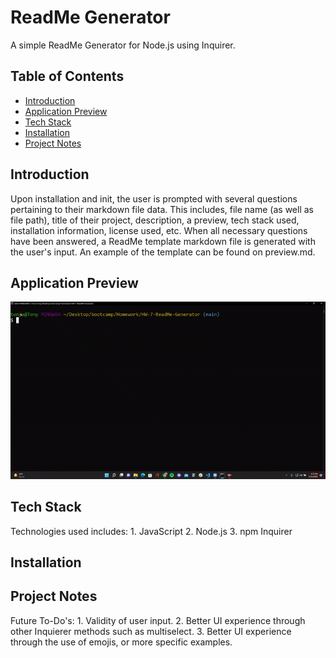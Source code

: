 # ReadMe Generator
A simple ReadMe Generator for Node.js using Inquirer.

## Table of Contents
- [Introduction](#introduction)
- [Application Preview](#application-preview)
- [Tech Stack](#tech-stack)
- [Installation](#installation)
- [Project Notes](#project-notes)

## Introduction
Upon installation and init, the user is prompted with several questions pertaining to their markdown file data. This includes, file name (as well as file path), title of their project, description, a preview, tech stack used, installation information, license used, etc. When all necessary questions have been answered, a ReadMe template markdown file is generated with the user's input. An example of the template can be found on preview.md.

## Application Preview
![Preview](./utils/images/preview.gif)

## Tech Stack
Technologies used includes:
    1. JavaScript
    2. Node.js
    3. npm Inquirer

## Installation


## Project Notes
Future To-Do's:
    1. Validity of user input.
    2. Better UI experience through other Inquierer methods such as multiselect.
    3. Better UI experience through the use of emojis, or more specific examples.

